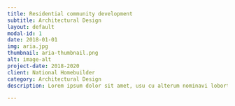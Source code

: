 ```yaml
---
title: Residential community development
subtitle: Architectural Design
layout: default
modal-id: 1
date: 2018-01-01
img: aria.jpg
thumbnail: aria-thumbnail.png
alt: image-alt
project-date: 2018-2020
client: National Homebuilder
category: Architectural Design
description: Lorem ipsum dolor sit amet, usu cu alterum nominavi lobortis. At duo novum diceret. Tantas apeirian vix et, usu sanctus postulant inciderint ut, populo diceret necessitatibus in vim. Cu eum dicam feugiat noluisse.

---
```


